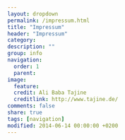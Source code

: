 ```yaml
---
layout: dropdown
permalink: /impressum.html
title: "Impressum"
header: "Impressum"
category: 
description: ""
group: info
navigation:
  order: 1
  parent: 
image:
  feature: 
  credit: Ali Baba Tajine
  creditlink: http://www.tajine.de/
comments: false
share: true
tags: [navigation]
modified: 2014-06-14 00:00:00 +0200
---
```


